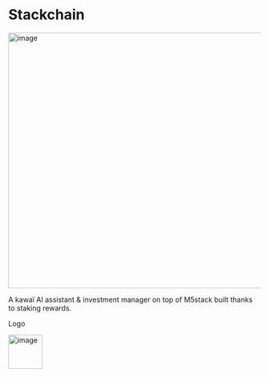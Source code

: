 # Stackchain

<img width="511" alt="image" src="https://github.com/DavidDerhy/BoB/assets/15603952/c8a39e78-66e3-4c6f-b972-206694c99f63">

A kawaï AI assistant & investment manager on top of M5stack built thanks to staking rewards. 

Logo 

<img width="68" alt="image" src="https://github.com/DavidDerhy/BoB/assets/15603952/f4e71e13-9c33-45f3-8399-a9c271a9fe22">

